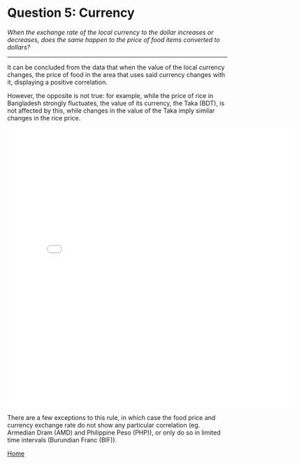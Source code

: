 # Question 5: Currency
*When the exchange rate of the local currency to the dollar increases or decreases, does the same happen to the price of food items converted to dollars?*

<hr>

It can be concluded from the data that when the value of the local currency changes, the price of food in the area that uses said currency changes with it, displaying a positive correlation.

However, the opposite is not true: for example, while the price of rice in Bangladesh strongly fluctuates, the value of its currency, the Taka (BDT), is not affected by this, while changes in the value of the Taka imply similar changes in the rice price.

<iframe src="/DAV/git/Mirka/rice vs valuta/currency2:_BDT_development2.html"
    sandbox="allow-same-origin allow-scripts"
    height="640"
    width="130%"
    max-width="100%"
    scrolling="yes"
    seamless="seamless"
    frameborder="0">
</iframe>

There are a few exceptions to this rule, in which case the food price and currency exchange rate do not show any particular correlation (eg. Armedian Dram (AMD) and Philippine Peso (PHP)), or only do so in limited time intervals (Burundian Franc (BIF)).

<a href="/DAV/dashboard">Home</a>
